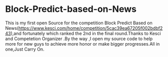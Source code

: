 # Block-Predict-based-on-News
This is my first open Source for the competition Block Predict Based on News(https://www.kesci.com/home/competition/5cac39ea67205f002bdbf243),and fortunately which ranked the 2nd in the final round.Thanks to Kesci and Competetion Organizer .By the way ,I open my source code to help more for new guys to achieve more honor or make bigger progresses.All in one,Just Carry On.

